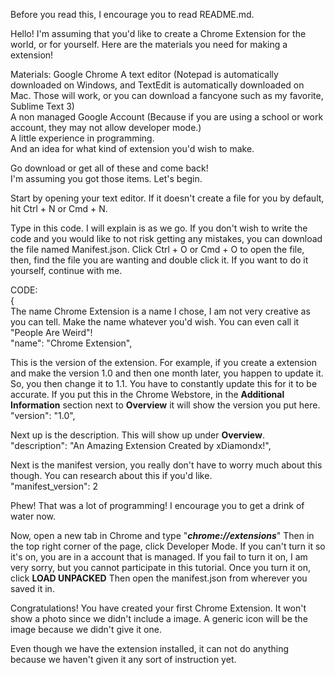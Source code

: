 Before you read this, I encourage you to read README.md.

Hello! I'm assuming that you'd like to create a Chrome Extension for the world, or for yourself. Here are the materials you need for making a extension!

Materials:
Google Chrome
A text editor (Notepad is automatically downloaded on Windows, and TextEdit is automatically downloaded on Mac. Those will work, or you can download a fancyone such as my favorite, Sublime Text 3)  
A non managed Google Account (Because if you are using a school or work account, they may not allow developer mode.)  
A little experience in programming.  
And an idea for what kind of extension you'd wish to make.  
  
Go download or get all of these and come back!  
I'm assuming you got those items. Let's begin.  

Start by opening your text editor. If it doesn't create a file for you by default, hit Ctrl + N or Cmd + N.

Type in this code. I will explain is as we go. If you don't wish to write the code and you would like to not risk getting any mistakes, you can download the file named Manifest.json. Click Ctrl + O or Cmd + O to open the file, then, find the file you are wanting and double click it.
If you want to do it yourself, continue with me.

CODE:  
{  
The name Chrome Extension is a name I chose, I am not very creative as you can tell. Make the name whatever you'd wish. You can even call it "People Are Weird"!  
"name": "Chrome Extension",  
  
This is the version of the extension. For example, if you create a extension and make the version 1.0 and then one month later, you happen to update it. So, you then change it to 1.1. You have to constantly update this for it to be accurate. If you put this in the Chrome Webstore, in the **Additional Information** section next to **Overview** it will show the version you put here.  
"version": "1.0",  
  
Next up is the description. This will show up under **Overview**.  
"description": "An Amazing Extension Created by xDiamondx!",  
  
Next is the manifest version, you really don't have to worry much about this though. You can research about this if you'd like.  
"manifest_version": 2  
  
Phew! That was a lot of programming! I encourage you to get a drink of water now.    

  
Now, open a new tab in Chrome and type "***chrome://extensions***" Then in the top right corner of the page, click Developer Mode. If you can't turn it so it's on, you are in a account that is managed. If you fail to turn it on, I am very sorry, but you cannot participate in this tutorial. Once you turn it on, click **LOAD UNPACKED** Then open the manifest.json from wherever you saved it in.  

Congratulations! You have created your first Chrome Extension. It won't show a photo since we didn't include a image. A generic icon will be the image because we didn't give it one.  

Even though we have the extension installed, it can not do anything because we haven't given it any sort of instruction yet.  

